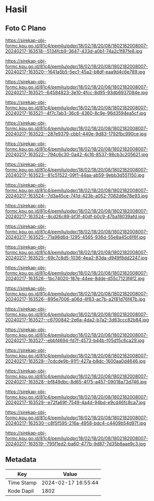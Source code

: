 # Hasil

## Foto C Plano

https://sirekap-obj-formc.kpu.go.id/81c4/pemilu/pdpr/18/02/18/20/08/1802182008007-20240217-163518--5134fcb9-3647-433d-a0b1-74a2c1f87fe8.jpg

https://sirekap-obj-formc.kpu.go.id/81c4/pemilu/pdpr/18/02/18/20/08/1802182008007-20240217-163520--1641a5b5-5ec1-45a2-b8df-eaa9d4c6e789.jpg

https://sirekap-obj-formc.kpu.go.id/81c4/pemilu/pdpr/18/02/18/20/08/1802182008007-20240217-163521--64584823-3e10-4fcc-8d95-93db6937084e.jpg

https://sirekap-obj-formc.kpu.go.id/81c4/pemilu/pdpr/18/02/18/20/08/1802182008007-20240217-163521--4f7c7ab3-36c6-4360-8c9e-96d3594ea5cf.jpg

https://sirekap-obj-formc.kpu.go.id/81c4/pemilu/pdpr/18/02/18/20/08/1802182008007-20240217-163522--287e9379-cbb1-440e-9d83-1792fbc990ce.jpg

https://sirekap-obj-formc.kpu.go.id/81c4/pemilu/pdpr/18/02/18/20/08/1802182008007-20240217-163522--794c6c30-0a42-4c16-8537-98cb3c205621.jpg

https://sirekap-obj-formc.kpu.go.id/81c4/pemilu/pdpr/18/02/18/20/08/1802182008007-20240217-163523--81c51522-09f1-44aa-ab59-9ebb3d551150.jpg

https://sirekap-obj-formc.kpu.go.id/81c4/pemilu/pdpr/18/02/18/20/08/1802182008007-20240217-163524--7d3a45ce-741d-423b-a052-7082d6e78e93.jpg

https://sirekap-obj-formc.kpu.go.id/81c4/pemilu/pdpr/18/02/18/20/08/1802182008007-20240217-163524--8cd26c89-bf3f-40df-b0c9-47ba18039afd.jpg

https://sirekap-obj-formc.kpu.go.id/81c4/pemilu/pdpr/18/02/18/20/08/1802182008007-20240217-163525--71a98d6d-1295-4565-936d-55e8a45c6f6f.jpg

https://sirekap-obj-formc.kpu.go.id/81c4/pemilu/pdpr/18/02/18/20/08/1802182008007-20240217-163525--69c7c8d5-1036-4ea2-83da-d949f8dd2247.jpg

https://sirekap-obj-formc.kpu.go.id/81c4/pemilu/pdpr/18/02/18/20/08/1802182008007-20240217-163526--1bc74020-187e-44ee-8dde-d55c7123f4f2.jpg

https://sirekap-obj-formc.kpu.go.id/81c4/pemilu/pdpr/18/02/18/20/08/1802182008007-20240217-163526--895e7006-a06d-4f83-ac7b-a2f81d76f47b.jpg

https://sirekap-obj-formc.kpu.go.id/81c4/pemilu/pdpr/18/02/18/20/08/1802182008007-20240217-163527--c6700842-2e6a-4da2-b7a2-3d63ccc82b84.jpg

https://sirekap-obj-formc.kpu.go.id/81c4/pemilu/pdpr/18/02/18/20/08/1802182008007-20240217-163527--ebbf4694-fd7f-4573-b44b-f05d15c6ca29.jpg

https://sirekap-obj-formc.kpu.go.id/81c4/pemilu/pdpr/18/02/18/20/08/1802182008007-20240217-163528--7cdcde9b-91f1-427a-b8dc-1600aa0d4646.jpg

https://sirekap-obj-formc.kpu.go.id/81c4/pemilu/pdpr/18/02/18/20/08/1802182008007-20240217-163528--bf849dbc-8d65-4f75-a457-09018a73d746.jpg

https://sirekap-obj-formc.kpu.go.id/81c4/pemilu/pdpr/18/02/18/20/08/1802182008007-20240217-163529--e72fa69f-7549-4a4d-94bd-e9cd46fc8ca7.jpg

https://sirekap-obj-formc.kpu.go.id/81c4/pemilu/pdpr/18/02/18/20/08/1802182008007-20240217-163530--c8f5f595-216a-4958-bdc4-c4409b54d97f.jpg

https://sirekap-obj-formc.kpu.go.id/81c4/pemilu/pdpr/18/02/18/20/08/1802182008007-20240217-163519--795f1ed2-ba60-477b-9d87-7d35b8aae9c3.jpg


## Metadata

| Key        | Value               |
| ---------- | ------------------- |
| Time Stamp | 2024-02-17 16:55:44 |
| Kode Dapil | 1802                |



